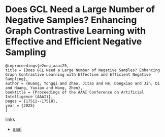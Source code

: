 # Does GCL Need a Large Number of Negative Samples? Enhancing Graph Contrastive Learning with Effective and Efficient Negative Sampling

```
@inproceedings{e2neg_aaai25,
title = {Does GCL Need a Large Number of Negative Samples? Enhancing Graph Contrastive Learning with Effective and Efficient Negative Sampling},
author = {Huang, Yongqi and Zhao, Jitao and He, Dongxiao and Jin, Di and Huang, Yuxiao and Wang, Zhen},
booktitle = {Proceedings of the AAAI Conference on Artificial Intelligence (AAAI)},
pages = {17511--17518},
year = {2025}
}
```

links
- [aaai](https://ojs.aaai.org/index.php/AAAI/article/view/33925)
